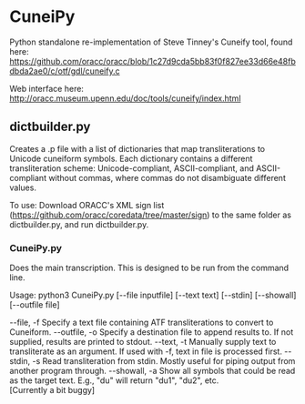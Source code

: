 # CuneiPy
Python standalone re-implementation of Steve Tinney's Cuneify tool, found here: https://github.com/oracc/oracc/blob/1c27d9cda5bb83f0f827ee33d66e48fbdbda2ae0/c/otf/gdl/cuneify.c

Web interface here: http://oracc.museum.upenn.edu/doc/tools/cuneify/index.html

## dictbuilder.py
Creates a .p file with a list of dictionaries that map transliterations to Unicode cuneiform symbols.  Each dictionary contains a different transliteration scheme: Unicode-compliant, ASCII-compliant, and ASCII-compliant without commas, where commas do not disambiguate different values.

To use: Download ORACC's XML sign list (https://github.com/oracc/coredata/tree/master/sign) to the same folder as dictbuilder.py, and run dictbuilder.py.

### CuneiPy.py
Does the main transcription.  This is designed to be run from the command line.

Usage:
python3 CuneiPy.py [--file inputfile] [--text text] [--stdin] [--showall] [--outfile file]

--file, -f          Specify a text file containing ATF transliterations to convert to Cuneiform.
--outfile, -o       Specify a destination file to append results to.  If not supplied, results are printed to stdout.
--text, -t          Manually supply text to transliterate as an argument.  If used with -f, text in file is processed first.
--stdin, -s         Read transliteration from stdin.  Mostly useful for piping output from another program through.
--showall, -a       Show all symbols that could be read as the target text.  E.g., "du" will return "du1", "du2", etc.  
                    [Currently a bit buggy]
